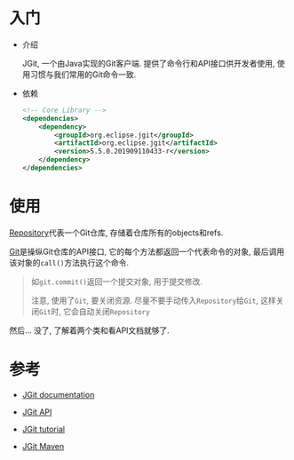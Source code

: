 # 入门

* 介绍

  JGit, 一个由Java实现的Git客户端. 提供了命令行和API接口供开发者使用, 使用习惯与我们常用的Git命令一致.

* 依赖

    ```xml
    <!-- Core Library -->
    <dependencies>
        <dependency>
            <groupId>org.eclipse.jgit</groupId>
            <artifactId>org.eclipse.jgit</artifactId>
            <version>5.5.0.201909110433-r</version>
        </dependency>
    </dependencies>
    ```

# 使用

[Repository](https://download.eclipse.org/jgit/site/5.5.0.201909110433-r/apidocs/org/eclipse/jgit/lib/Repository.html)代表一个Git仓库, 存储着仓库所有的objects和refs.

[Git](https://download.eclipse.org/jgit/site/5.5.0.201909110433-r/apidocs/org/eclipse/jgit/api/Git.html)是操纵Git仓库的API接口, 它的每个方法都返回一个代表命令的对象, 最后调用该对象的`call()`方法执行这个命令.

> 如`git.commit()`返回一个提交对象, 用于提交修改.
>
> 注意, 使用了`Git`, 要关闭资源. 尽量不要手动传入`Repository`给`Git`, 这样关闭`Git`时, 它会自动关闭`Repository`

然后... 没了, 了解着两个类和看API文档就够了.

# 参考

* [JGit documentation](https://www.eclipse.org/jgit/documentation/)

* [JGit API](http://download.eclipse.org/jgit/site/5.5.0.201909110433-r/apidocs/index.html)
* [JGit tutorial](https://www.vogella.com/tutorials/JGit/article.html#cloning-a-git-repository-with-jgit)

* [JGit Maven](https://www.eclipse.org/jgit/download/)